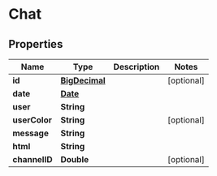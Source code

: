 
# Chat

## Properties
Name | Type | Description | Notes
------------ | ------------- | ------------- | -------------
**id** | [**BigDecimal**](BigDecimal.md) |  |  [optional]
**date** | [**Date**](Date.md) |  | 
**user** | **String** |  | 
**userColor** | **String** |  |  [optional]
**message** | **String** |  | 
**html** | **String** |  | 
**channelID** | **Double** |  |  [optional]



